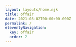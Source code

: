 ```yaml
---
layout: layouts/home.njk
title: offair
date: 2021-03-02T00:00:00.000Z
permalink: /
eleventyNavigation:
  key: offair
  order: 2
---
```

